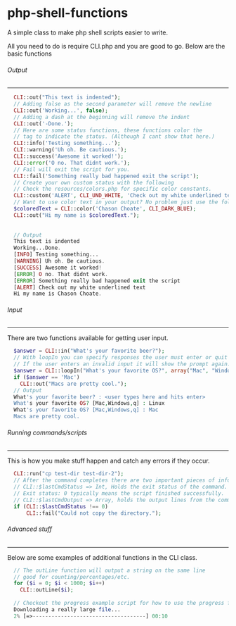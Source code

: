 php-shell-functions
===================

A simple class to make php shell scripts easier to write.

All you need to do is require CLI.php and you are good to go. 
Below are the basic functions

###### Output
-------------------------
```php
  CLI::out("This text is indented");
  // Adding false as the second parameter will remove the newline
  CLI::out('Working...', false);
  // Adding a dash at the beginning will remove the indent
  CLI::out('-Done.');
  // Here are some status functions, these functions color the 
  // tag to indicate the status. (Although I cant show that here.)
  CLI::info('Testing something...');
  CLI::warning('Uh oh. Be cautious.');
  CLI::success('Awesome it worked!');
  CLI::error('O no. That didnt work.');
  // Fail will exit the script for you.
  CLI::fail('Something really bad happened exit the script');
  // Create your own custom status with the following
  // Check the resources/colors.php for specific color constants.
  CLI::custom('ALERT', CLI_UND_WHITE, 'Check out my white underlined text');
  // Want to use color text in your output? No problem just use the following.
  $coloredText = CLI::color('Chason Choate', CLI_DARK_BLUE);
  CLI::out("Hi my name is $coloredText.");
  
  
  // Output
  This text is indented
  Working...Done.
  [INFO] Testing something...
  [WARNING] Uh oh. Be cautious.
  [SUCCESS] Awesome it worked!
  [ERROR] O no. That didnt work.
  [ERROR] Something really bad happened exit the script
  [ALERT] Check out my white underlined text
  Hi my name is Chason Choate.
```

###### Input
-------------------------
There are two functions available for getting user input.
```php
  $answer = CLI::in("What's your favorite beer?");
  // With loopIn you can specify responses the user must enter or quit
  // If the user enters an invalid input it will show the prompt again.
  $answer = CLI::loopIn("What's your favorite OS?", array("Mac", "Windows"));
  if ($answer == 'Mac')
    CLI::out("Macs are pretty cool.");
  // Output
  What's your favorite beer? : <user types here and hits enter>
  What's your favorite OS? [Mac,Windows,q] : Linux
  What's your favorite OS? [Mac,Windows,q] : Mac
  Macs are pretty cool.
```

###### Running commands/scripts
---------------------------
This is how you make stuff happen and catch any errors if they occur.
```php
  CLI::run("cp test-dir test-dir-2");
  // After the command completes there are two important pieces of info you need
  // CLI::$lastCmdStatus => Int, Holds the exit status of the command.
  // Exit status: 0 typically means the script finished successfully.
  // CLI::$lastCmdOutput => Array, holds the output lines from the command.
  if (CLI::$lastCmdStatus !== 0)
      CLI::fail("Could not copy the directory.");
```

###### Advanced stuff
---------------------------
Below are some examples of additional functions in the CLI class.
```php
  // The outLine function will output a string on the same line
  // good for counting/percentages/etc.
  for ($i = 0; $i < 1000; $i++)
    CLI::outLine($i);
    
  // Checkout the progress example script for how to use the progress function.
  Downloading a really large file...
  2% [=>------------------------------------] 00:10
```

